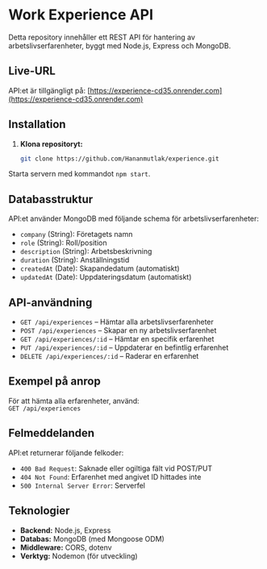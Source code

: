 # Work Experience API

Detta repository innehåller ett REST API för hantering av arbetslivserfarenheter, byggt med Node.js, Express och MongoDB.

##  Live-URL

API:et är tillgängligt på: [https://experience-cd35.onrender.com](https://experience-cd35.onrender.com)

## Installation

1. **Klona repositoryt:**

   ```bash
   git clone https://github.com/Hananmutlak/experience.git

Starta servern med kommandot `npm start`.

##  Databasstruktur
API:et använder MongoDB med följande schema för arbetslivserfarenheter:
- `company` (String): Företagets namn
- `role` (String): Roll/position
- `description` (String): Arbetsbeskrivning
- `duration` (String): Anställningstid
- `createdAt` (Date): Skapandedatum (automatiskt)
- `updatedAt` (Date): Uppdateringsdatum (automatiskt)

##  API-användning
- `GET /api/experiences` – Hämtar alla arbetslivserfarenheter  
- `POST /api/experiences` – Skapar en ny arbetslivserfarenhet  
- `GET /api/experiences/:id` – Hämtar en specifik erfarenhet  
- `PUT /api/experiences/:id` – Uppdaterar en befintlig erfarenhet  
- `DELETE /api/experiences/:id` – Raderar en erfarenhet  

##  Exempel på anrop
För att hämta alla erfarenheter, använd:  
`GET /api/experiences`

## Felmeddelanden
API:et returnerar följande felkoder:
- `400 Bad Request`: Saknade eller ogiltiga fält vid POST/PUT
- `404 Not Found`: Erfarenhet med angivet ID hittades inte
- `500 Internal Server Error`: Serverfel

##  Teknologier
- **Backend:** Node.js, Express  
- **Databas:** MongoDB (med Mongoose ODM)  
- **Middleware:** CORS, dotenv  
- **Verktyg:** Nodemon (för utveckling)
